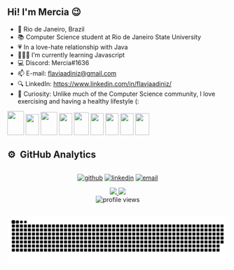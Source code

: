 
## Hi! I'm Mercia 😉 

- 📍 Rio de Janeiro, Brazil
- 📚 Computer Science student at Rio de Janeiro State University
- 💗 In a love-hate relationship with Java
- 👩🏻‍💻 I’m currently learning Javascript
- 💻 Discord: Mercia#1636
- 📫 E-mail: flaviaadiniz@gmail.com
- 🔍 LinkedIn: https://www.linkedin.com/in/flaviaadiniz/
- 🌱 Curiosity: Unlike much of the Computer Science community, I love exercising and having a healthy lifestyle (:

<div>
<img height="55px" width="38px" src="https://cdn.jsdelivr.net/gh/devicons/devicon/icons/java/java-original.svg" />
<img height="48px" width="30px" src="https://cdn.jsdelivr.net/gh/devicons/devicon/icons/spring/spring-original.svg" />
<img height ="53px" width="38px" src="https://cdn.jsdelivr.net/gh/devicons/devicon/icons/python/python-original.svg"/>
<img height="50px" width="30px" src="https://cdn.jsdelivr.net/gh/devicons/devicon/icons/amazonwebservices/amazonwebservices-original.svg">
<img height ="52px" width="34px" src="https://cdn.jsdelivr.net/gh/devicons/devicon/icons/postgresql/postgresql-original.svg"/>
<img height="50px" width="30px" src="https://cdn.jsdelivr.net/gh/devicons/devicon/icons/html5/html5-original.svg" />        
<img height="50px" width="30px" src="https://cdn.jsdelivr.net/gh/devicons/devicon/icons/css3/css3-original.svg" />
<img height="50px" width="30px" src="https://cdn.jsdelivr.net/gh/devicons/devicon/icons/javascript/javascript-original.svg"/> 
<img height="50px" width="32px" src="https://cdn.jsdelivr.net/gh/devicons/devicon/icons/mysql/mysql-original.svg"/>
</div>

## ⚙️ &nbsp;GitHub Analytics

<div style="display: flex; align-items: center; justify-content: center;">
     
  <a href="https://github.com/mercietc"><img alt="github" src="https://img.shields.io/badge/Follow-100000?style=for-the-badge&logo=github&logoColor=white"/></a>
  <a href="https://www.linkedin.com/in/merciamarques/"><img alt="linkedin" src="https://img.shields.io/badge/LinkedIn-0077B5?style=for-the-badge&logo=linkedin&logoColor=white"/></a>
  <a href="mailto:merciamaarques@gmail.com"><img alt="email" src="https://img.shields.io/badge/Gmail-D14836?style=for-the-badge&logo=gmail&logoColor=white"/></a>
  
  
</div>


  
<div align = "center">  
  <a href="https://github.com/mercietc">
    <img height=150px src="https://github-readme-stats.vercel.app/api?username=mercietc&show_icons=true&theme=outrun&count_private=true&includes_all_commits=true" />
    <img height = 150px src="https://github-readme-stats.vercel.app/api/top-langs/?username=mercietc&show_icons=true&hide=html&layout=compact&theme=outrun" />
  </a>
</div>




<div align ="center">
  <img src="https://gpvc.arturio.dev/mercietc" alt="profile views">
</div>
  
 ##
  
 ![Snake animation](https://github.com/mercietc/mercietc/blob/output/github-contribution-grid-snake.svg)
